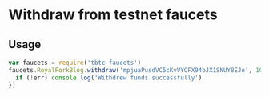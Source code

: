 # Withdraw from testnet faucets

## Usage

```js
var faucets = require('tbtc-faucets')
faucets.RoyalForkBlog.withdraw('mpjuaPusdVC5cKvVYCFX94bJX1SNUY8EJo', 10000, function(err) {
  if (!err) console.log('Withdrew funds successfully')
})
```
